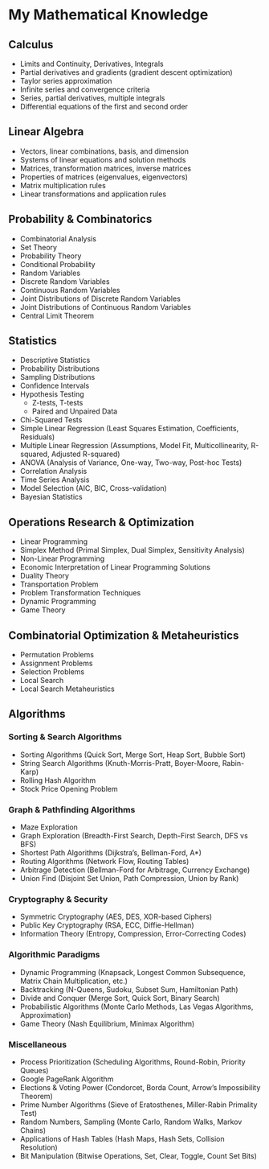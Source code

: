 # My Mathematical Knowledge

## Calculus
- Limits and Continuity, Derivatives, Integrals
- Partial derivatives and gradients (gradient descent optimization)
- Taylor series approximation
- Infinite series and convergence criteria
- Series, partial derivatives, multiple integrals
- Differential equations of the first and second order

## Linear Algebra
- Vectors, linear combinations, basis, and dimension
- Systems of linear equations and solution methods
- Matrices, transformation matrices, inverse matrices
- Properties of matrices (eigenvalues, eigenvectors)
- Matrix multiplication rules
- Linear transformations and application rules

## Probability & Combinatorics
- Combinatorial Analysis
- Set Theory
- Probability Theory
- Conditional Probability
- Random Variables
- Discrete Random Variables
- Continuous Random Variables
- Joint Distributions of Discrete Random Variables
- Joint Distributions of Continuous Random Variables
- Central Limit Theorem

## Statistics
- Descriptive Statistics
- Probability Distributions
- Sampling Distributions
- Confidence Intervals
- Hypothesis Testing
  - Z-tests, T-tests
  - Paired and Unpaired Data
- Chi-Squared Tests
- Simple Linear Regression (Least Squares Estimation, Coefficients, Residuals)
- Multiple Linear Regression (Assumptions, Model Fit, Multicollinearity, R-squared, Adjusted R-squared)
- ANOVA (Analysis of Variance, One-way, Two-way, Post-hoc Tests)
- Correlation Analysis
- Time Series Analysis
- Model Selection (AIC, BIC, Cross-validation)
- Bayesian Statistics

## Operations Research & Optimization
- Linear Programming
- Simplex Method (Primal Simplex, Dual Simplex, Sensitivity Analysis)
- Non-Linear Programming
- Economic Interpretation of Linear Programming Solutions
- Duality Theory
- Transportation Problem
- Problem Transformation Techniques
- Dynamic Programming
- Game Theory

## Combinatorial Optimization & Metaheuristics
- Permutation Problems
- Assignment Problems
- Selection Problems
- Local Search
- Local Search Metaheuristics

## Algorithms

### Sorting & Search Algorithms
- Sorting Algorithms (Quick Sort, Merge Sort, Heap Sort, Bubble Sort)
- String Search Algorithms (Knuth-Morris-Pratt, Boyer-Moore, Rabin-Karp)
- Rolling Hash Algorithm
- Stock Price Opening Problem

### Graph & Pathfinding Algorithms
- Maze Exploration
- Graph Exploration (Breadth-First Search, Depth-First Search, DFS vs BFS)
- Shortest Path Algorithms (Dijkstra’s, Bellman-Ford, A*)
- Routing Algorithms (Network Flow, Routing Tables)
- Arbitrage Detection (Bellman-Ford for Arbitrage, Currency Exchange)
- Union Find (Disjoint Set Union, Path Compression, Union by Rank)

### Cryptography & Security
- Symmetric Cryptography (AES, DES, XOR-based Ciphers)
- Public Key Cryptography (RSA, ECC, Diffie-Hellman)
- Information Theory (Entropy, Compression, Error-Correcting Codes)

### Algorithmic Paradigms
- Dynamic Programming (Knapsack, Longest Common Subsequence, Matrix Chain Multiplication, etc.)
- Backtracking (N-Queens, Sudoku, Subset Sum, Hamiltonian Path)
- Divide and Conquer (Merge Sort, Quick Sort, Binary Search)
- Probabilistic Algorithms (Monte Carlo Methods, Las Vegas Algorithms, Approximation)
- Game Theory (Nash Equilibrium, Minimax Algorithm)
  
### Miscellaneous
- Process Prioritization (Scheduling Algorithms, Round-Robin, Priority Queues)
- Google PageRank Algorithm
- Elections & Voting Power (Condorcet, Borda Count, Arrow’s Impossibility Theorem)
- Prime Number Algorithms (Sieve of Eratosthenes, Miller-Rabin Primality Test)
- Random Numbers, Sampling (Monte Carlo, Random Walks, Markov Chains)
- Applications of Hash Tables (Hash Maps, Hash Sets, Collision Resolution)
- Bit Manipulation (Bitwise Operations, Set, Clear, Toggle, Count Set Bits)
